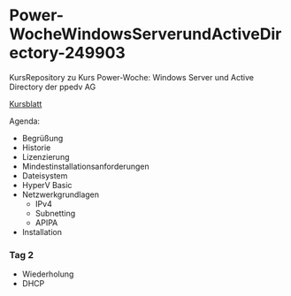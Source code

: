 # Power-WocheWindowsServerundActiveDirectory-249903
KursRepository zu Kurs Power-Woche: Windows Server und Active Directory der ppedv AG

[Kursblatt](https://ppedv.de/Schulung/Kurse/WindowsServer2019_ActiveDirectory_Administration_NanoServer_SeminarTrainingPW?affid=PNXYL)

Agenda:
- Begrüßung
- Historie
- Lizenzierung
- Mindestinstallationsanforderungen
- Dateisystem
- HyperV Basic
- Netzwerkgrundlagen
    - IPv4
    - Subnetting
    - APIPA 
- Installation
### Tag 2
- Wiederholung
- DHCP